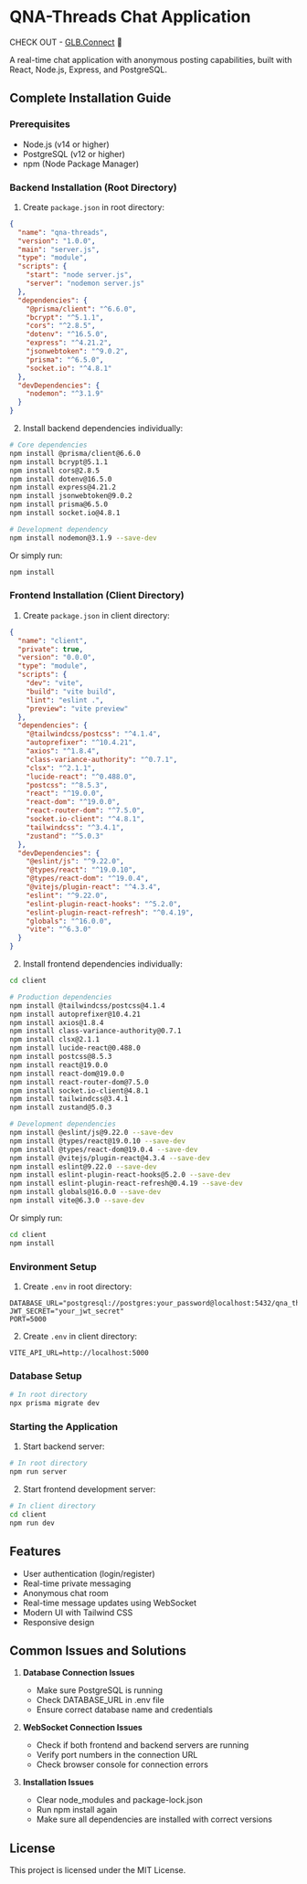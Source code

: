 # QNA-Threads Chat Application
CHECK OUT - [GLB.Connect](https://glb-connect.vercel.app/) 🎉

A real-time chat application with anonymous posting capabilities, built with React, Node.js, Express, and PostgreSQL.

## Complete Installation Guide

### Prerequisites
- Node.js (v14 or higher)
- PostgreSQL (v12 or higher)
- npm (Node Package Manager)

### Backend Installation (Root Directory)

1. Create `package.json` in root directory:
```json
{
  "name": "qna-threads",
  "version": "1.0.0",
  "main": "server.js",
  "type": "module",
  "scripts": {
    "start": "node server.js",
    "server": "nodemon server.js"
  },
  "dependencies": {
    "@prisma/client": "^6.6.0",
    "bcrypt": "^5.1.1",
    "cors": "^2.8.5",
    "dotenv": "^16.5.0",
    "express": "^4.21.2",
    "jsonwebtoken": "^9.0.2",
    "prisma": "^6.5.0",
    "socket.io": "^4.8.1"
  },
  "devDependencies": {
    "nodemon": "^3.1.9"
  }
}
```

2. Install backend dependencies individually:
```bash
# Core dependencies
npm install @prisma/client@6.6.0
npm install bcrypt@5.1.1
npm install cors@2.8.5
npm install dotenv@16.5.0
npm install express@4.21.2
npm install jsonwebtoken@9.0.2
npm install prisma@6.5.0
npm install socket.io@4.8.1

# Development dependency
npm install nodemon@3.1.9 --save-dev
```

Or simply run:
```bash
npm install
```

### Frontend Installation (Client Directory)

1. Create `package.json` in client directory:
```json
{
  "name": "client",
  "private": true,
  "version": "0.0.0",
  "type": "module",
  "scripts": {
    "dev": "vite",
    "build": "vite build",
    "lint": "eslint .",
    "preview": "vite preview"
  },
  "dependencies": {
    "@tailwindcss/postcss": "^4.1.4",
    "autoprefixer": "^10.4.21",
    "axios": "^1.8.4",
    "class-variance-authority": "^0.7.1",
    "clsx": "^2.1.1",
    "lucide-react": "^0.488.0",
    "postcss": "^8.5.3",
    "react": "^19.0.0",
    "react-dom": "^19.0.0",
    "react-router-dom": "^7.5.0",
    "socket.io-client": "^4.8.1",
    "tailwindcss": "^3.4.1",
    "zustand": "^5.0.3"
  },
  "devDependencies": {
    "@eslint/js": "^9.22.0",
    "@types/react": "^19.0.10",
    "@types/react-dom": "^19.0.4",
    "@vitejs/plugin-react": "^4.3.4",
    "eslint": "^9.22.0",
    "eslint-plugin-react-hooks": "^5.2.0",
    "eslint-plugin-react-refresh": "^0.4.19",
    "globals": "^16.0.0",
    "vite": "^6.3.0"
  }
}
```

2. Install frontend dependencies individually:
```bash
cd client

# Production dependencies
npm install @tailwindcss/postcss@4.1.4
npm install autoprefixer@10.4.21
npm install axios@1.8.4
npm install class-variance-authority@0.7.1
npm install clsx@2.1.1
npm install lucide-react@0.488.0
npm install postcss@8.5.3
npm install react@19.0.0
npm install react-dom@19.0.0
npm install react-router-dom@7.5.0
npm install socket.io-client@4.8.1
npm install tailwindcss@3.4.1
npm install zustand@5.0.3

# Development dependencies
npm install @eslint/js@9.22.0 --save-dev
npm install @types/react@19.0.10 --save-dev
npm install @types/react-dom@19.0.4 --save-dev
npm install @vitejs/plugin-react@4.3.4 --save-dev
npm install eslint@9.22.0 --save-dev
npm install eslint-plugin-react-hooks@5.2.0 --save-dev
npm install eslint-plugin-react-refresh@0.4.19 --save-dev
npm install globals@16.0.0 --save-dev
npm install vite@6.3.0 --save-dev
```

Or simply run:
```bash
cd client
npm install
```

### Environment Setup

1. Create `.env` in root directory:
```env
DATABASE_URL="postgresql://postgres:your_password@localhost:5432/qna_threads"
JWT_SECRET="your_jwt_secret"
PORT=5000
```

2. Create `.env` in client directory:
```env
VITE_API_URL=http://localhost:5000
```

### Database Setup
```bash
# In root directory
npx prisma migrate dev
```

### Starting the Application

1. Start backend server:
```bash
# In root directory
npm run server
```

2. Start frontend development server:
```bash
# In client directory
cd client
npm run dev
```

## Features

- User authentication (login/register)
- Real-time private messaging
- Anonymous chat room
- Real-time message updates using WebSocket
- Modern UI with Tailwind CSS
- Responsive design

## Common Issues and Solutions

1. **Database Connection Issues**
   - Make sure PostgreSQL is running
   - Check DATABASE_URL in .env file
   - Ensure correct database name and credentials

2. **WebSocket Connection Issues**
   - Check if both frontend and backend servers are running
   - Verify port numbers in the connection URL
   - Check browser console for connection errors

3. **Installation Issues**
   - Clear node_modules and package-lock.json
   - Run npm install again
   - Make sure all dependencies are installed with correct versions

## License

This project is licensed under the MIT License. 
